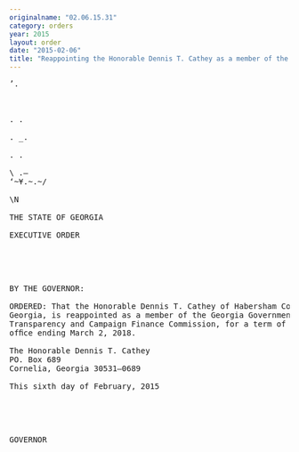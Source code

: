 ```yaml
---
originalname: "02.06.15.31"
category: orders
year: 2015
layout: order
date: "2015-02-06"
title: "Reappointing the Honorable Dennis T. Cathey as a member of the Georgia Government Transparency and Campaign Finance Commission"
---
```

<pre>
’.

   

. .

. _.

. .

\ .—
‘~¥.~.~/

\N

THE STATE OF GEORGIA

EXECUTIVE ORDER

 

 

BY THE GOVERNOR:

ORDERED: That the Honorable Dennis T. Cathey of Habersham County,
Georgia, is reappointed as a member of the Georgia Government
Transparency and Campaign Finance Commission, for a term of
ofﬁce ending March 2, 2018.

The Honorable Dennis T. Cathey
PO. Box 689
Cornelia, Georgia 30531—0689

This sixth day of February, 2015

 

 

GOVERNOR

 

</pre>
